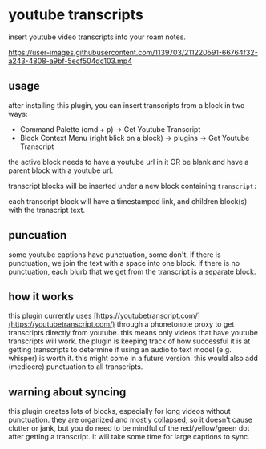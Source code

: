 # youtube transcripts

insert youtube video transcripts into your roam notes.

https://user-images.githubusercontent.com/1139703/211220591-66764f32-a243-4808-a9bf-5ecf504dc103.mp4

## usage

after installing this plugin, you can insert transcripts from a block in two ways:

- Command Palette (cmd + p) → Get Youtube Transcript
- Block Context Menu (right blick on a block) → plugins → Get Youtube Transcript

the active block needs to have a youtube url in it OR be blank and have a parent block with a youtube url.

transcript blocks will be inserted under a new block containing `transcript:`

each transcript block will have a timestamped link, and children block(s) with the transcript text.

## puncuation

some youtube captions have punctuation, some don't. if there is punctuation, we join the text with a space into one block. if there is no punctuation, each blurb that we get from the transcript is a separate block.

## how it works

this plugin currently uses [https://youtubetranscript.com/](https://youtubetranscript.com/) through a phonetonote proxy to get transcripts directly from youtube. this means only videos that have youtube transcripts will work. the plugin is keeping track of how successful it is at getting transcripts to determine if using an audio to text model (e.g. whisper) is worth it. this might come in a future version. this would also add (mediocre) punctuation to all transcripts.

## warning about syncing

this plugin creates lots of blocks, especially for long videos without punctuation. they are organized and mostly collapsed, so it doesn't cause clutter or jank, but you do need to be mindful of the red/yellow/green dot after getting a transcript. it will take some time for large captions to sync.
